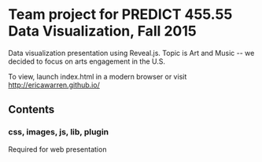 # Team project for PREDICT 455.55 Data Visualization, Fall 2015
Data visualization presentation using Reveal.js. Topic is Art and Music -- we decided to focus on arts engagement in the U.S. 

To view, launch index.html in a modern browser or visit http://ericawarren.github.io/

## Contents
### css, images, js, lib, plugin
Required for web presentation
